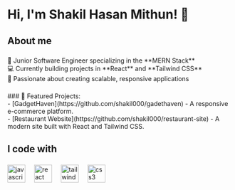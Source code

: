 <h1 align="left">Hi, I'm Shakil Hasan Mithun! 👋</h1>

###

<h2 align="left">About me</h2>

###

<p align="left">🌱 Junior Software Engineer specializing in the **MERN Stack**  <br>💻 Currently building projects in **React** and **Tailwind CSS**  <br>🚀 Passionate about creating scalable, responsive applications</p>

###

<p align="left">
### 🌟 Featured Projects:<br>- [GadgetHaven](https://github.com/shakil000/gadethaven) - A responsive e-commerce platform.<br>- [Restaurant Website](https://github.com/shakil000/restaurant-site) - A modern site built with React and Tailwind CSS.</p>

###

<h2 align="left">I code with</h2>

###

<div align="left">
  <img src="https://cdn.jsdelivr.net/gh/devicons/devicon/icons/javascript/javascript-original.svg" height="40" alt="javascript logo"  />
  <img width="12" />
  <img src="https://cdn.jsdelivr.net/gh/devicons/devicon/icons/react/react-original.svg" height="40" alt="react logo"  />
  <img width="12" />
  <img src="https://cdn.jsdelivr.net/gh/devicons/devicon/icons/tailwindcss/tailwindcss-original-wordmark.svg" height="40" alt="tailwindcss logo"  />
  <img width="12" />
  <img src="https://cdn.jsdelivr.net/gh/devicons/devicon/icons/css3/css3-original.svg" height="40" alt="css3 logo"  />
</div>

###
